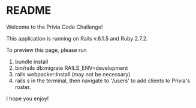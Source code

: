 # README

Welcome to the Privia Code Challenge!

This application is running on Rails v.6.1.5 and Ruby 2.7.2.

To preview this page, please run 
1. bundle install
2. bin/rails db:migrate RAILS_ENV=development
3. rails webpacker:install (may not be necessary)
4. rails s 
in the terminal, then navigate to '/users' to add clients to Privia's roster.

I hope you enjoy!
